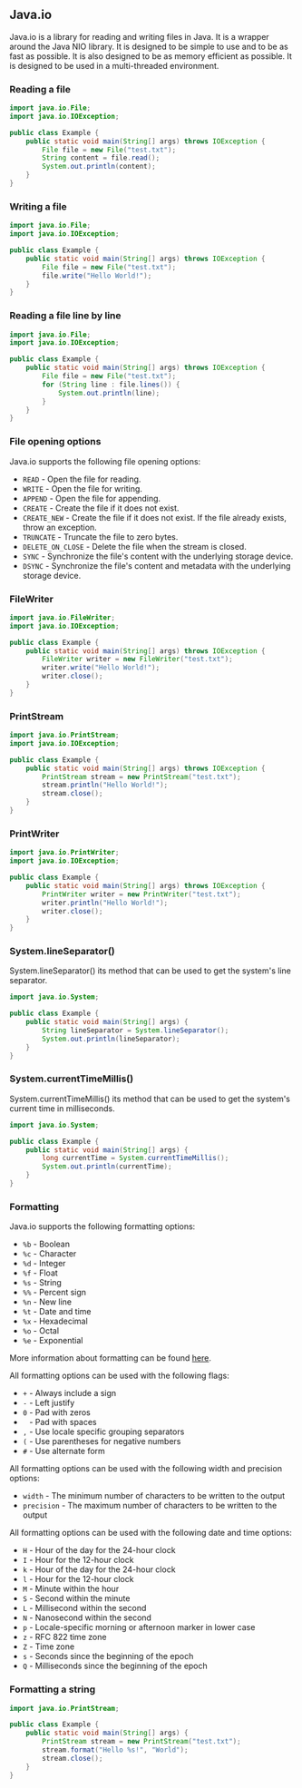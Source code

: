 ## Java.io

Java.io is a library for reading and writing files in Java. It is a wrapper around the Java NIO library. It is designed to be simple to use and to be as fast as possible. It is also designed to be as memory efficient as possible. It is designed to be used in a multi-threaded environment.

### Reading a file

```java
import java.io.File;
import java.io.IOException;

public class Example {
    public static void main(String[] args) throws IOException {
        File file = new File("test.txt");
        String content = file.read();
        System.out.println(content);
    }
}
```

### Writing a file

```java
import java.io.File;
import java.io.IOException;

public class Example {
    public static void main(String[] args) throws IOException {
        File file = new File("test.txt");
        file.write("Hello World!");
    }
}
```

### Reading a file line by line

```java
import java.io.File;
import java.io.IOException;

public class Example {
    public static void main(String[] args) throws IOException {
        File file = new File("test.txt");
        for (String line : file.lines()) {
            System.out.println(line);
        }
    }
}
```

### File opening options

Java.io supports the following file opening options:

* `READ` - Open the file for reading.
* `WRITE` - Open the file for writing.
* `APPEND` - Open the file for appending.
* `CREATE` - Create the file if it does not exist.
* `CREATE_NEW` - Create the file if it does not exist. If the file already exists, throw an exception.
* `TRUNCATE` - Truncate the file to zero bytes.
* `DELETE_ON_CLOSE` - Delete the file when the stream is closed.
* `SYNC` - Synchronize the file's content with the underlying storage device.
* `DSYNC` - Synchronize the file's content and metadata with the underlying storage device.

### FileWriter

```java
import java.io.FileWriter;
import java.io.IOException;

public class Example {
    public static void main(String[] args) throws IOException {
        FileWriter writer = new FileWriter("test.txt");
        writer.write("Hello World!");
        writer.close();
    }
}
```
### PrintStream

```java
import java.io.PrintStream;
import java.io.IOException;

public class Example {
    public static void main(String[] args) throws IOException {
        PrintStream stream = new PrintStream("test.txt");
        stream.println("Hello World!");
        stream.close();
    }
}
```

### PrintWriter

```java
import java.io.PrintWriter;
import java.io.IOException;

public class Example {
    public static void main(String[] args) throws IOException {
        PrintWriter writer = new PrintWriter("test.txt");
        writer.println("Hello World!");
        writer.close();
    }
}
```
### System.lineSeparator()

System.lineSeparator() its method that can be used to get the system's line separator.

```java
import java.io.System;

public class Example {
    public static void main(String[] args) {
        String lineSeparator = System.lineSeparator();
        System.out.println(lineSeparator);
    }
}
```
### System.currentTimeMillis()

System.currentTimeMillis() its method that can be used to get the system's current time in milliseconds.

```java
import java.io.System;

public class Example {
    public static void main(String[] args) {
        long currentTime = System.currentTimeMillis();
        System.out.println(currentTime);
    }
}
```
### Formatting

Java.io supports the following formatting options:

* `%b` - Boolean
* `%c` - Character
* `%d` - Integer
* `%f` - Float
* `%s` - String
* `%%` - Percent sign
* `%n` - New line
* `%t` - Date and time
* `%x` - Hexadecimal
* `%o` - Octal
* `%e` - Exponential

More information about formatting can be found [here](https://docs.oracle.com/javase/8/docs/api/java/util/Formatter.html#syntax).


All formatting options can be used with the following flags:

* `+` - Always include a sign
* `-` - Left justify
* `0` - Pad with zeros
* ` ` - Pad with spaces
* `,` - Use locale specific grouping separators
* `(` - Use parentheses for negative numbers
* `#` - Use alternate form

All formatting options can be used with the following width and precision options:

* `width` - The minimum number of characters to be written to the output
* `precision` - The maximum number of characters to be written to the output

All formatting options can be used with the following date and time options:

* `H` - Hour of the day for the 24-hour clock
* `I` - Hour for the 12-hour clock
* `k` - Hour of the day for the 24-hour clock
* `l` - Hour for the 12-hour clock
* `M` - Minute within the hour
* `S` - Second within the minute
* `L` - Millisecond within the second
* `N` - Nanosecond within the second
* `p` - Locale-specific morning or afternoon marker in lower case
* `z` - RFC 822 time zone
* `Z` - Time zone
* `s` - Seconds since the beginning of the epoch
* `Q` - Milliseconds since the beginning of the epoch

### Formatting a string

```java
import java.io.PrintStream;

public class Example {
    public static void main(String[] args) {
        PrintStream stream = new PrintStream("test.txt");
        stream.format("Hello %s!", "World");
        stream.close();
    }
}
```